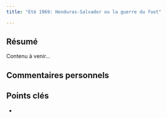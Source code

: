 ```yaml
---
title: "Eté 1969: Honduras-Salvador ou la guerre du foot"

---
```


## Résumé
Contenu à venir…

## Commentaires personnels

## Points clés
- 
